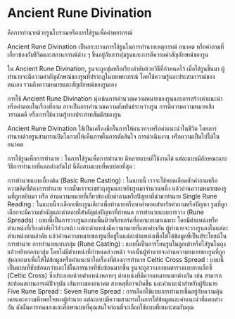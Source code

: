 # Ancient Rune Divination 
คือการทำนายด้วยรูนโบราณหรือการใช้รูนเพื่อคำพยากรณ์

Ancient Rune Divination เป็นกระบวนการใช้รูนในการทำนายเหตุการณ์ อนาคต หรือคำถามที่เกี่ยวข้องกับชีวิตและสถานการณ์ต่าง ๆ ขึ้นอยู่กับการสุ่มรูนและการตีความคำสัญลักษณ์ของรูน

ใน Ancient Rune Divination, รูนจะถูกสุ่มหรือเรียงลำดับด้วยวิธีที่กำหนดไว้ เมื่อได้รูนขึ้นมา ผู้ทำนายจะตีความคำสัญลักษณ์ของรูนที่ปรากฏในบทพยากรณ์ โดยใช้ความรู้และประสบการณ์ของตนเอง รวมถึงความหมายและสัญลักษณ์ของรูนเอง

การใช้ Ancient Rune Divination มุ่งเน้นการคำนวณความหมายของรูนและการสร้างคำแนะนำหรือคำตอบในเรื่องที่ถาม อาจเป็นการคำนวณความสัมพันธ์ระหว่างรูน การตีความความหมายเชิงวรรณคดี หรือการใช้ความรู้ทางประสาทสัมผัสของรูน

Ancient Rune Divination ใช้เป็นเครื่องมือในการให้แนวทางหรือคำแนะนำในชีวิต โดยการทำนายด้วยรูนสามารถเปิดโอกาสให้เห็นภาพในการตัดสินใจ การดำเนินงาน หรือความเป็นไปได้ในอนาคต

การใช้รูนเพื่อการทำนาย :
ในการใช้รูนเพื่อการทำนาย มีหลายแบบที่ใช้งานได้ แต่ละแบบมีลักษณะและวิธีการทำนายที่แตกต่างกันไป นี่คือสามแบบที่พบบ่อยที่สุด :

การทำนายแบบเบื้องต้น (Basic Rune Casting) : ในแบบนี้ เราจะใช้หยดเลือดสักคำถามหรือความคิดที่ต้องการทำนาย จากนั้นเราจะเขย่าถุงรูนและหยิบรูนมาจำนวนหนึ่ง แล้วอ่านความหมายของรูนที่ถูกหยิบมา หรือ อ่านความหมายที่เกี่ยวข้องกับคำถามหรือปัญหาที่นำมาทำนาย
Single Rune Reading : ในแบบนี้จะเลือกเพียงรูนเดียวเพื่อทำนายหรือหาคำตอบสำหรับคำถามหรือปัญหา รูนที่ถูกเลือกจะมีความสำคัญและคำตอบที่สำคัญต่อปัญหาที่กำหนด
การทำนายแบบการวาง (Rune Spreads) : แบบนี้เป็นการวางรูนลงบนพื้นผิวหรือบอร์ดที่ออกแบบมาเฉพาะ โดยมีตำแหน่งหรือตำแหน่งที่เรียงลำดับไว้ล่วงหน้า แต่ละตำแหน่งมีความหมายที่แตกต่างกัน ผู้ทำนายจะวางรูนลงในแต่ละตำแหน่งตามลำดับ แล้วอ่านความหมายของรูนที่อยู่ในแต่ละตำแหน่งเพื่อให้ได้ข้อมูลที่เป็นประโยชน์ในการทำนาย
การทำนายแบบกลุ่ม (Rune Casting) : แบบนี้เป็นการโยนรูนในลูกเต๋าหรือใส่รูนในถุงแล้วหยิบออกมาสุ่ม โดยไม่มีตำแหน่งที่กำหนดล่วงหน้า จากนั้นผู้ทำนายจะอ่านความหมายของรูนที่ถูกสุ่มออกมาเพื่อให้ได้ข้อมูลหรือคำแนะนำในเรื่องที่ต้องการทำนาย
Celtic Cross Spread : แบบนี้เป็นแบบที่ซับซ้อนกว่าและใช้ในการนายที่ซับซ้อนมากขึ้น รูนจะถูกวางลงบนตารางแบบกาแล็กซี่ (Celtic Cross) ซึ่งประกอบด้วยตำแหน่งหลายๆ ตำแหน่งที่มีความหมายแตกต่างกัน เช่น สามารถสะท้อนสถานการณ์ปัจจุบัน เส้นทางของอนาคต สาเหตุที่อาจเกิดขึ้น และคำแนะนำสำหรับผู้รับนาย
Five Rune Spread :
Seven Rune Spread :
การเลือกใช้แบบการทำนายขึ้นอยู่กับความคุ้นเคยและความพึงพอใจของผู้ทำนาย แต่ละแบบมีความสามารถในการให้ข้อมูลและคำแนะนำที่แตกต่างกัน ดังนั้นควรทดลองและศึกษาแบบที่คุณสนใจก่อนที่จะเลือกใช้แบบที่เหมาะสมกับคุณ
